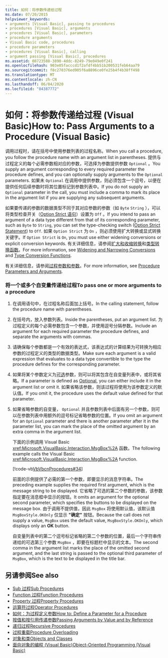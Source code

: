 ```yaml
---
title: 如何：将参数传递给过程
ms.date: 07/20/2015
helpviewer_keywords:
- arguments [Visual Basic], passing to procedures
- procedures [Visual Basic], arguments
- procedures [Visual Basic], parameters
- procedure arguments
- Visual Basic code, procedures
- procedure parameters
- procedures [Visual Basic], calling
- argument passing [Visual Basic], procedures
ms.assetid: 08723588-3890-4ddc-8249-79e049e0f241
ms.openlocfilehash: 903e05facccd1f2afdf4bb51b200531feb64aa79
ms.sourcegitcommit: f8c270376ed905f6a8896ce0fe25b4f4b38ff498
ms.translationtype: MT
ms.contentlocale: zh-CN
ms.lasthandoff: 06/04/2020
ms.locfileid: "84387772"
---
```

# <a name="how-to-pass-arguments-to-a-procedure-visual-basic"></a><span data-ttu-id="fdd03-102">如何：将参数传递给过程 (Visual Basic)</span><span class="sxs-lookup"><span data-stu-id="fdd03-102">How to: Pass Arguments to a Procedure (Visual Basic)</span></span>
<span data-ttu-id="fdd03-103">调用过程时，请在括号中使用参数列表的过程名称。</span><span class="sxs-lookup"><span data-stu-id="fdd03-103">When you call a procedure, you follow the procedure name with an argument list in parentheses.</span></span> <span data-ttu-id="fdd03-104">提供与过程定义的每个必需参数相对应的参数，可选择为参数提供参数 `Optional` 。</span><span class="sxs-lookup"><span data-stu-id="fdd03-104">You supply an argument corresponding to every required parameter the procedure defines, and you can optionally supply arguments to the `Optional` parameters.</span></span> <span data-ttu-id="fdd03-105">如果未 `Optional` 在调用中提供参数，则必须包含一个逗号，以便在提供任何后续参数时将其位置标记到参数列表中。</span><span class="sxs-lookup"><span data-stu-id="fdd03-105">If you do not supply an `Optional` parameter in the call, you must include a comma to mark its place in the argument list if you are supplying any subsequent arguments.</span></span>  
  
 <span data-ttu-id="fdd03-106">如果要传递的参数的数据类型不同于其对应参数的参数（如 `Byte` `String` ），可以将类型检查开关（[Option Strict 语句](../../../language-reference/statements/option-strict-statement.md)）设置为 `Off` 。</span><span class="sxs-lookup"><span data-stu-id="fdd03-106">If you intend to pass an argument of a data type different from that of its corresponding parameter, such as `Byte` to `String`, you can set the type-checking switch ([Option Strict Statement](../../../language-reference/statements/option-strict-statement.md)) to `Off`.</span></span> <span data-ttu-id="fdd03-107">如果 `Option Strict` 为 `On` ，则必须使用扩大转换或显式转换关键字。</span><span class="sxs-lookup"><span data-stu-id="fdd03-107">If `Option Strict` is `On`, you must use either widening conversions or explicit conversion keywords.</span></span> <span data-ttu-id="fdd03-108">有关详细信息，请参阅[扩大和收缩转换](../data-types/widening-and-narrowing-conversions.md)和[类型转换函数](../../../language-reference/functions/type-conversion-functions.md)。</span><span class="sxs-lookup"><span data-stu-id="fdd03-108">For more information, see [Widening and Narrowing Conversions](../data-types/widening-and-narrowing-conversions.md) and [Type Conversion Functions](../../../language-reference/functions/type-conversion-functions.md).</span></span>  
  
 <span data-ttu-id="fdd03-109">有关详细信息，请参阅[过程参数和参数](./procedure-parameters-and-arguments.md)。</span><span class="sxs-lookup"><span data-stu-id="fdd03-109">For more information, see [Procedure Parameters and Arguments](./procedure-parameters-and-arguments.md).</span></span>  
  
### <a name="to-pass-one-or-more-arguments-to-a-procedure"></a><span data-ttu-id="fdd03-110">将一个或多个自变量传递给过程</span><span class="sxs-lookup"><span data-stu-id="fdd03-110">To pass one or more arguments to a procedure</span></span>  
  
1. <span data-ttu-id="fdd03-111">在调用语句中，在过程名称后面加上括号。</span><span class="sxs-lookup"><span data-stu-id="fdd03-111">In the calling statement, follow the procedure name with parentheses.</span></span>  
  
2. <span data-ttu-id="fdd03-112">在括号内，放入参数列表。</span><span class="sxs-lookup"><span data-stu-id="fdd03-112">Inside the parentheses, put an argument list.</span></span> <span data-ttu-id="fdd03-113">为过程定义的每个必需参数包含一个参数，并使用逗号分隔参数。</span><span class="sxs-lookup"><span data-stu-id="fdd03-113">Include an argument for each required parameter the procedure defines, and separate the arguments with commas.</span></span>  
  
3. <span data-ttu-id="fdd03-114">请确保每个参数都是一个有效的表达式，该表达式的计算结果为可转换为相应参数的过程定义的类型的数据类型。</span><span class="sxs-lookup"><span data-stu-id="fdd03-114">Make sure each argument is a valid expression that evaluates to a data type convertible to the type the procedure defines for the corresponding parameter.</span></span>  
  
4. <span data-ttu-id="fdd03-115">如果将某个参数定义为[可选](../../../language-reference/modifiers/optional.md)参数，则可以将其包含在自变量列表中，或将其省略。</span><span class="sxs-lookup"><span data-stu-id="fdd03-115">If a parameter is defined as [Optional](../../../language-reference/modifiers/optional.md), you can either include it in the argument list or omit it.</span></span> <span data-ttu-id="fdd03-116">如果省略该参数，则该过程将使用为该参数定义的默认值。</span><span class="sxs-lookup"><span data-stu-id="fdd03-116">If you omit it, the procedure uses the default value defined for that parameter.</span></span>  
  
5. <span data-ttu-id="fdd03-117">如果省略参数的自变量， `Optional` 并且参数列表中后面有另一个参数，则可以在参数列表中用额外的逗号标记省略参数的位置。</span><span class="sxs-lookup"><span data-stu-id="fdd03-117">If you omit an argument for an `Optional` parameter and there is another parameter after it in the parameter list, you can mark the place of the omitted argument by an extra comma in the argument list.</span></span>  
  
     <span data-ttu-id="fdd03-118">下面的示例调用 Visual Basic <xref:Microsoft.VisualBasic.Interaction.MsgBox%2A> 函数。</span><span class="sxs-lookup"><span data-stu-id="fdd03-118">The following example calls the Visual Basic <xref:Microsoft.VisualBasic.Interaction.MsgBox%2A> function.</span></span>  
  
     [!code-vb[VbVbcnProcedures#34](~/samples/snippets/visualbasic/VS_Snippets_VBCSharp/VbVbcnProcedures/VB/Class1.vb#34)]  
  
     <span data-ttu-id="fdd03-119">前面的示例提供了必需的第一个参数，即要显示的消息字符串。</span><span class="sxs-lookup"><span data-stu-id="fdd03-119">The preceding example supplies the required first argument, which is the message string to be displayed.</span></span> <span data-ttu-id="fdd03-120">它省略了可选的第二个参数的参数，该参数指定要在消息框中显示的按钮。</span><span class="sxs-lookup"><span data-stu-id="fdd03-120">It omits an argument for the optional second parameter, which specifies the buttons to be displayed on the message box.</span></span> <span data-ttu-id="fdd03-121">由于调用不提供值，因此 `MsgBox` 将使用默认值，该默认值 `MsgBoxStyle.OKOnly` 仅显示 **"确定"** 按钮。</span><span class="sxs-lookup"><span data-stu-id="fdd03-121">Because the call does not supply a value, `MsgBox` uses the default value, `MsgBoxStyle.OKOnly`, which displays only an **OK** button.</span></span>  
  
     <span data-ttu-id="fdd03-122">自变量列表中的第二个逗号标记省略的第二个参数的位置，最后一个字符串传递给的可选第三个参数 `MsgBox` ，即要在标题栏中显示的文本。</span><span class="sxs-lookup"><span data-stu-id="fdd03-122">The second comma in the argument list marks the place of the omitted second argument, and the last string is passed to the optional third parameter of `MsgBox`, which is the text to be displayed in the title bar.</span></span>  
  
## <a name="see-also"></a><span data-ttu-id="fdd03-123">另请参阅</span><span class="sxs-lookup"><span data-stu-id="fdd03-123">See also</span></span>

- [<span data-ttu-id="fdd03-124">Sub 过程</span><span class="sxs-lookup"><span data-stu-id="fdd03-124">Sub Procedures</span></span>](./sub-procedures.md)
- [<span data-ttu-id="fdd03-125">Function 过程</span><span class="sxs-lookup"><span data-stu-id="fdd03-125">Function Procedures</span></span>](./function-procedures.md)
- [<span data-ttu-id="fdd03-126">Property 过程</span><span class="sxs-lookup"><span data-stu-id="fdd03-126">Property Procedures</span></span>](./property-procedures.md)
- [<span data-ttu-id="fdd03-127">运算符过程</span><span class="sxs-lookup"><span data-stu-id="fdd03-127">Operator Procedures</span></span>](./operator-procedures.md)
- [<span data-ttu-id="fdd03-128">如何：为过程定义参数</span><span class="sxs-lookup"><span data-stu-id="fdd03-128">How to: Define a Parameter for a Procedure</span></span>](./how-to-define-a-parameter-for-a-procedure.md)
- [<span data-ttu-id="fdd03-129">按值和按引用传递参数</span><span class="sxs-lookup"><span data-stu-id="fdd03-129">Passing Arguments by Value and by Reference</span></span>](./passing-arguments-by-value-and-by-reference.md)
- [<span data-ttu-id="fdd03-130">递归过程</span><span class="sxs-lookup"><span data-stu-id="fdd03-130">Recursive Procedures</span></span>](./recursive-procedures.md)
- [<span data-ttu-id="fdd03-131">过程重载</span><span class="sxs-lookup"><span data-stu-id="fdd03-131">Procedure Overloading</span></span>](./procedure-overloading.md)
- [<span data-ttu-id="fdd03-132">对象和类</span><span class="sxs-lookup"><span data-stu-id="fdd03-132">Objects and Classes</span></span>](../objects-and-classes/index.md)
- [<span data-ttu-id="fdd03-133">面向对象的编程 (Visual Basic)</span><span class="sxs-lookup"><span data-stu-id="fdd03-133">Object-Oriented Programming (Visual Basic)</span></span>](../../concepts/object-oriented-programming.md)
